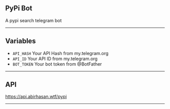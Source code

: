 ## PyPi Bot
A pypi search telegram bot

---

## Variables

- `API_HASH` Your API Hash from my.telegram.org
- `API_ID` Your API ID from my.telegram.org
- `BOT_TOKEN` Your bot token from @BotFather

---

## API

https://api.abirhasan.wtf/pypi

---
